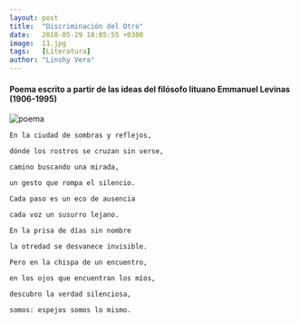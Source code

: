 ```yaml
---
layout: post
title:  "Discriminación del Otro"
date:   2018-05-29 18:05:55 +0300
image:  11.jpg
tags:   [Literatura]
author: "Linshy Vera"
---
```

#### Poema escrito a partir de las ideas del filósofo lituano Emmanuel Levinas (1906-1995) 

![poema]({{site.baseurl}}/img/imagelinshy.png)  


    En la ciudad de sombras y reflejos,

    dónde los rostros se cruzan sin verse,

    camino buscando una mirada, 

    un gesto que rompa el silencio.

    Cada paso es un eco de ausencia

    cada voz un susurro lejano.

    En la prisa de días sin nombre

    la otredad se desvanece invisible.

    Pero en la chispa de un encuentro,

    en los ojos que encuentran los míos,

    descubro la verdad silenciosa,

    somos: espejos somos lo mismo.